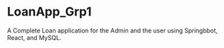 # LoanApp_Grp1

A Complete Loan application for the Admin and the user using Springbbot, React, and MySQL.
